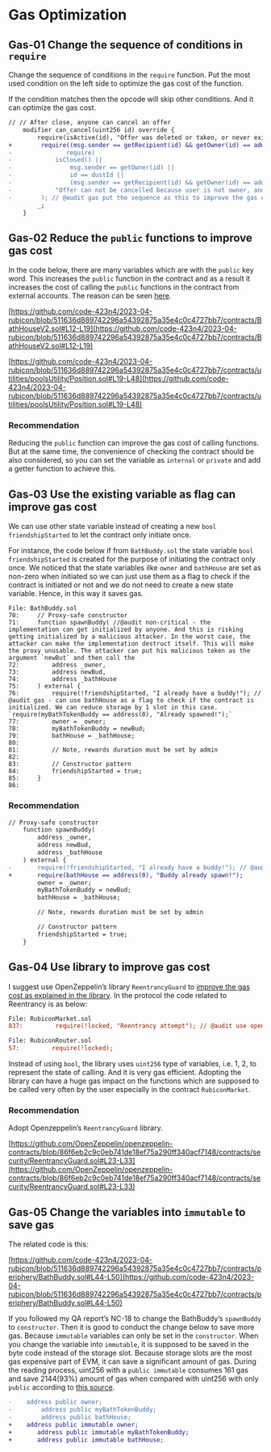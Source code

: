 # Gas Optimization

## Gas-01 Change the sequence of conditions in `require`

Change the sequence of conditions in the `require` function. Put the most used condition on the left side to optimize the gas cost of the function. 

If the condition matches then the opcode will skip other conditions. And it can optimize the gas cost. 

```diff
// // After close, anyone can cancel an offer
    modifier can_cancel(uint256 id) override {
        require(isActive(id), "Offer was deleted or taken, or never existed.");
+        require((msg.sender == getRecipient(id) && getOwner(id) == address(0)) || msg.sender == getOwner(id) || id == dustid || isClosed());
-				require(
-            isClosed() ||
-                msg.sender == getOwner(id) ||
-                id == dustId ||
-                (msg.sender == getRecipient(id) && getOwner(id) == address(0)),
-            "Offer can not be cancelled because user is not owner, and market is open, and offer sells required amount of tokens."
-        ); // @audit gas put the sequence as this to improve the gas consumption: (msg.sender == getRecipient(id) && getOwner(id) == address(0)) || msg.sender == getOwner(id) || id == dustid || isClosed()
        _;
    }
```

## Gas-02 Reduce the `public` functions to improve gas cost

In the code below, there are many variables which are with the `public` key word. This increases the `public` function in the contract and as a result it increases the cost of calling the `public` functions in the contract from external accounts. The reason can be seen [here](https://medium.com/joyso/solidity-how-does-function-name-affect-gas-consumption-in-smart-contract-47d270d8ac92). 

[https://github.com/code-423n4/2023-04-rubicon/blob/511636d889742296a54392875a35e4c0c4727bb7/contracts/BathHouseV2.sol#L12-L19](https://github.com/code-423n4/2023-04-rubicon/blob/511636d889742296a54392875a35e4c0c4727bb7/contracts/BathHouseV2.sol#L12-L19)

[https://github.com/code-423n4/2023-04-rubicon/blob/511636d889742296a54392875a35e4c0c4727bb7/contracts/utilities/poolsUtility/Position.sol#L19-L48](https://github.com/code-423n4/2023-04-rubicon/blob/511636d889742296a54392875a35e4c0c4727bb7/contracts/utilities/poolsUtility/Position.sol#L19-L48)

### Recommendation

Reducing the `public` function can improve the gas cost of calling functions. But at the same time, the convenience of checking the contract should be also considered, so you can set the variable as `internal` or `private` and add a getter function to achieve this. 

## Gas-03 Use the existing variable as flag can improve gas cost

We can use other state variable instead of creating a new `bool friendshipStarted` to let the contract only initiate once. 

For instance, the code below if from `BathBuddy.sol` the state variable `bool friendshipStarted` is created for the purpose of initiating the contract only once. We noticed that the state variables ilke `owner` and `bathHouse` are set as non-zero when initiated so we can just use them as a flag to check if the contract is initiated or not and we do not need to create a new state variable. Hence, in this way it saves gas. 

```solidity
File: BathBuddy.sol
70:     // Proxy-safe constructor
71:     function spawnBuddy( //@audit non-critical - the implementation can get initialized by anyone. And this is risking getting initialized by a malicious attacker. In the worst case, the attacker can make the implementation destruct itself. This will make the proxy unusable. The attacker can put his malicious token as the argument `newBut` and then call the 
72:         address _owner,
73:         address newBud,
74:         address _bathHouse
75:     ) external {
76:         require(!friendshipStarted, "I already have a buddy!"); // @audit gas - can use bathHouse as a flag to check if the contract is initialized. We can reduce storage by 1 slot in this case. `require(myBathTokenBuddy == address(0), "Already spawned!");`
77:         owner = _owner;
78:         myBathTokenBuddy = newBud;
79:         bathHouse = _bathHouse;
80: 
81:         // Note, rewards duration must be set by admin
82: 
83:         // Constructor pattern
84:         friendshipStarted = true;
85:     }
86:
```

### Recommendation

```diff
// Proxy-safe constructor
    function spawnBuddy( 
        address _owner,
        address newBud,
        address _bathHouse
    ) external {
-       require(!friendshipStarted, "I already have a buddy!"); // @audit gas - can use bathHouse as a flag to check if the contract is initialized. We can
+       require(bathHouse == address(0), "Buddy already spawn!"); 
        owner = _owner;
        myBathTokenBuddy = newBud;
        bathHouse = _bathHouse;

        // Note, rewards duration must be set by admin

        // Constructor pattern
        friendshipStarted = true;
    }
```

## Gas-04 Use library to improve gas cost

I suggest use OpenZeppelin’s library `ReentrancyGuard` to [improve the gas cost as explained in the library](https://github.com/OpenZeppelin/openzeppelin-contracts/blob/86f6eb2c9c0eb741de18ef75a290ff340acf7148/contracts/security/ReentrancyGuard.sol#L23-L33). In the protocol the code related to Reentrancy is as below: 

```diff
File: RubiconMarket.sol
837:         require(!locked, "Reentrancy attempt"); // @audit use openzeppelin's library to improve the gas efficiency. Because OpenZeppelin uses uint256 instead of bool to handle the reentrancy guard.
```

```diff
File: RubiconRouter.sol
57:         require(!locked);
```

Instead of using `bool`, the library uses `uint256` type of variables, i.e. 1, 2, to represent the state of calling. And it is very gas efficient. Adopting the library can have a huge gas impact on the functions which are supposed to be called very often by the user especially in the contract `RubiconMarket`.

### Recommendation

Adopt Openzeppelin’s `ReentrancyGuard` library. 

[https://github.com/OpenZeppelin/openzeppelin-contracts/blob/86f6eb2c9c0eb741de18ef75a290ff340acf7148/contracts/security/ReentrancyGuard.sol#L23-L33](https://github.com/OpenZeppelin/openzeppelin-contracts/blob/86f6eb2c9c0eb741de18ef75a290ff340acf7148/contracts/security/ReentrancyGuard.sol#L23-L33)

## Gas-05 Change the variables into `immutable` to save gas

The related code is this: 

[https://github.com/code-423n4/2023-04-rubicon/blob/511636d889742296a54392875a35e4c0c4727bb7/contracts/periphery/BathBuddy.sol#L44-L50](https://github.com/code-423n4/2023-04-rubicon/blob/511636d889742296a54392875a35e4c0c4727bb7/contracts/periphery/BathBuddy.sol#L44-L50)

If you followed my QA report’s NC-18 to change the BathBuddy’s `spawnBuddy` to `constructor`. Then it is good to conduct the change below to save more gas. Because `immutable` variables can only be set in the `constructor`.
When you change the variable into `immutable`, it is supposed to be saved in the byte code instead of the storage slot. Because storage slots are the most gas expensive part of EVM, it can save a significant amount of gas. During the reading process, uint256 with a `public immutable` consumes 161 gas and save 2144(93%) amount of gas when compared with uint256 with only `public` according to [this source](https://github.com/WTFAcademy/WTF-gas-optimization/blob/main/01_Constant/readme.md#democode).  


```diff
-	 address public owner;
-        address public myBathTokenBuddy;
-        address public bathHouse;
+	 address public immutable owner;
+       address public immutable myBathTokenBuddy;
+       address public immutable bathHouse;
```